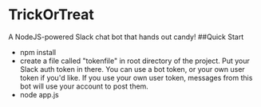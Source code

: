 # TrickOrTreat
A NodeJS-powered Slack chat bot that hands out candy!
##Quick Start
 - npm install
 - create a file called "tokenfile" in root directory of the project. Put your Slack auth token in there. You can use a bot token, or your own user token if you'd like. If you use your own user token, messages from this bot will use your account to post them.
 - node app.js
